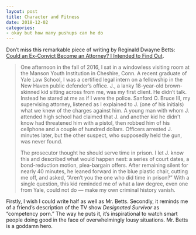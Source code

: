 ```yaml
---
layout: post
title: Character and Fitness
date: 2018-12-02
categories: 
- okay but how many pushups can he do
---
```



Don’t miss this remarkable piece of writing by Reginald Dwayne Betts: [Could an Ex-Convict Become an Attorney? I Intended to Find Out][1].

> One afternoon in the fall of 2016, I sat in a windowless visiting room at the Manson Youth Institution in Cheshire, Conn. A recent graduate of Yale Law School, I was a certified legal intern on a fellowship in the New Haven public defender’s office. J., a lanky 18-year-old brown-skinned kid sitting across from me, was my first client. He didn’t talk. Instead he stared at me as if I were the police. Sanford O. Bruce III, my supervising attorney, listened as I explained to J. (one of his initials) what we knew of the charges against him. A young man with whom J. attended high school had claimed that J. and another kid he didn't know had threatened him with a pistol, then robbed him of his cellphone and a couple of hundred dollars. Officers arrested J. minutes later, but the other suspect, who supposedly held the gun, was never found.
> 
> The prosecutor thought he should serve time in prison. I let J. know this and described what would happen next: a series of court dates, a bond-reduction motion, plea-bargain offers. After remaining silent for nearly 40 minutes, he leaned forward in the blue plastic chair, cutting me off, and asked, “Aren’t you the one who did time in prison?” With a single question, this kid reminded me of what a law degree, even one from Yale, could not do — make my own criminal history vanish.

Firstly, I wish I could write half as well as Mr. Betts. Secondly, it reminds me of a friend’s description of the TV show *Designated Survivor* as “competency porn.” The way he puts it, it’s inspirational to watch smart people doing good in the face of overwhelmingly lousy situations. Mr. Betts is a goddamn hero.

[1]:	https://www.nytimes.com/2018/10/16/magazine/felon-attorney-crime-yale-law.html